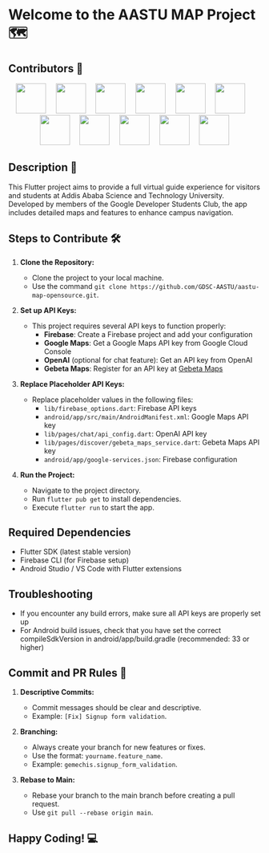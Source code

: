 # Welcome to the AASTU MAP Project 🗺️

## Contributors 👥
<div align="center">
  <a href="https://github.com/chisa-dev"><img src="https://github.com/chisa-dev.png" width="60" height="60" /></a>&nbsp;&nbsp;&nbsp;&nbsp;
  <a href="https://github.com/DagmMesfin"><img src="https://github.com/DagmMesfin.png" width="60" height="60" /></a>&nbsp;&nbsp;&nbsp;&nbsp;
  <a href="https://github.com/mihretgold"><img src="https://github.com/mihretgold.png" width="60" height="60" /></a>&nbsp;&nbsp;&nbsp;&nbsp;
  <a href="https://github.com/enkutatash"><img src="https://github.com/enkutatash.png" width="60" height="60" /></a>&nbsp;&nbsp;&nbsp;&nbsp;
  <a href="https://github.com/GDSC-AASTU"><img src="https://github.com/GDSC-AASTU.png" width="60" height="60" /></a>&nbsp;&nbsp;&nbsp;&nbsp;
  <a href="https://github.com/resourceful-nebil"><img src="https://github.com/resourceful-nebil.png" width="60" height="60" /></a>&nbsp;&nbsp;&nbsp;&nbsp;
  <a href="https://github.com/Young19ermi"><img src="https://github.com/Young19ermi.png" width="60" height="60" /></a>&nbsp;&nbsp;&nbsp;&nbsp;
  <a href="https://github.com/Fasikagebrehana"><img src="https://github.com/Fasikagebrehana.png" width="60" height="60" /></a>&nbsp;&nbsp;&nbsp;&nbsp;
  <a href="https://github.com/natiyeshi"><img src="https://github.com/natiyeshi.png" width="60" height="60" /></a>&nbsp;&nbsp;&nbsp;&nbsp;
  <a href="https://github.com/Sefukamil20R"><img src="https://github.com/Sefukamil20R.png" width="60" height="60" /></a>&nbsp;&nbsp;&nbsp;&nbsp;
  <a href="https://github.com/Mihretthe"><img src="https://github.com/Mihretthe.png" width="60" height="60" /></a>
</div>

## Description 📝
This Flutter project aims to provide a full virtual guide experience for visitors and students at Addis Ababa Science and Technology University. Developed by members of the Google Developer Students Club, the app includes detailed maps and features to enhance campus navigation.

## Steps to Contribute 🛠️

1. **Clone the Repository:**
   - Clone the project to your local machine.
   - Use the command `git clone https://github.com/GDSC-AASTU/aastu-map-opensource.git`.

2. **Set up API Keys:**
   - This project requires several API keys to function properly:
     - **Firebase**: Create a Firebase project and add your configuration
     - **Google Maps**: Get a Google Maps API key from Google Cloud Console
     - **OpenAI** (optional for chat feature): Get an API key from OpenAI
     - **Gebeta Maps**: Register for an API key at [Gebeta Maps](https://maps.gebeta.app)

3. **Replace Placeholder API Keys:**
   - Replace placeholder values in the following files:
     - `lib/firebase_options.dart`: Firebase API keys
     - `android/app/src/main/AndroidManifest.xml`: Google Maps API key
     - `lib/pages/chat/api_config.dart`: OpenAI API key
     - `lib/pages/discover/gebeta_maps_service.dart`: Gebeta Maps API key
     - `android/app/google-services.json`: Firebase configuration

4. **Run the Project:**
   - Navigate to the project directory.
   - Run `flutter pub get` to install dependencies.
   - Execute `flutter run` to start the app.

## Required Dependencies
- Flutter SDK (latest stable version)
- Firebase CLI (for Firebase setup)
- Android Studio / VS Code with Flutter extensions

## Troubleshooting
- If you encounter any build errors, make sure all API keys are properly set up
- For Android build issues, check that you have set the correct compileSdkVersion in android/app/build.gradle (recommended: 33 or higher)

## Commit and PR Rules 📜

1. **Descriptive Commits:**
   - Commit messages should be clear and descriptive.
   - Example: `[Fix] Signup form validation`.

2. **Branching:**
   - Always create your branch for new features or fixes.
   - Use the format: `yourname.feature_name`.
   - Example: `gemechis.signup_form_validation`.

3. **Rebase to Main:**
   - Rebase your branch to the main branch before creating a pull request.
   - Use `git pull --rebase origin main`.

## Happy Coding! 💻
